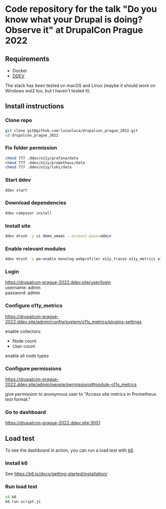 # Code repository for the talk "Do you know what your Drupal is doing? Observe it" at DrupalCon Prague 2022

## Requirements

- Docker
- [DDEV](https://ddev.com/)

The stack has been tested on macOS and Linux (maybe it should work on Windows wsl2 too, but I haven't tested it).

## Install instructions

### Clone repo
```bash
git clone git@github.com:lussoluca/drupalcon_prague_2022.git
cd drupalcon_prague_2022
```

### Fix folder permission
```bash
chmod 777 .ddev/o11y/grafana/data
chmod 777 .ddev/o11y/prometheus/data
chmod 777 .ddev/o11y/loki/data
```

### Start ddev
```bash
ddev start
```

### Download dependencies
```bash
ddev composer install
```

### Install site
```bash
ddev drush -y si demo_umami --account-pass=admin
```

### Enable relevant modules
```bash
ddev drush -y pm:enable monolog webprofiler o11y_traces o11y_metrics o11y_metrics_requests drupalcon
```

### Login

https://drupalcon-prague-2022.ddev.site/user/login \
username: admin \
password: admin

### Configure o11y_metrics
https://drupalcon-prague-2022.ddev.site/admin/config/system/o11y_metrics/plugins-settings

enable collectors:
* Node count
* User count

enable all node types

### Configure permissions
https://drupalcon-prague-2022.ddev.site/admin/people/permissions#module-o11y_metrics

give permission to anonymous user to "Access site metrics in Prometheus text format."

### Go to dashboard
https://drupalcon-prague-2022.ddev.site:3001

## Load test

To see the dashboard in action, you can run a load test with [k6](https://k6.io/).

### Install k6
See https://k6.io/docs/getting-started/installation/

### Run load test
```bash
cd k6
k6 run script.js
```
